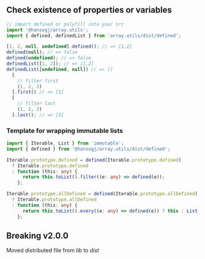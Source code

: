 ## Check existence of properties or variables

```typescript
// import defined or polyfill into your src
import '@hansogj/array.utils';
import { defined, definedList } from 'array.utils/dist/defined';

[1, 2, null, undefined].defined(); // => [1,2]
defined(null); // => false
defined(undefined); // => false
definedList([1, 2]); // => [1,2]
definedList([undefined, null]) // => []
  [
    // filter first
    (1, 2, 3)
  ].first() // => [1]
  [
    // filter last
    (1, 2, 3)
  ].last(); // => [3]
```

### Template for wrapping immutable lists

```typescript
import { Iterable, List } from 'immutable';
import { defined } from '@hansogj/array.utils/dist/defined';

Iterable.prototype.defined = defined(Iterable.prototype.defined)
  ? Iterable.prototype.defined
  : function (this: any) {
      return this.toList().filter((e: any) => defined(e));
    };

Iterable.prototype.allDefined = defined(Iterable.prototype.allDefined)
  ? Iterable.prototype.allDefined
  : function (this: any) {
      return this.toList().every((e: any) => defined(e)) ? this : List();
    };
```

## Breaking v2.0.0

Moved distributed file from _lib_ to _dist_
